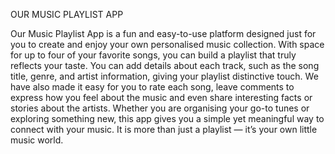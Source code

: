 OUR MUSIC PLAYLIST APP

Our Music Playlist App is a fun and easy-to-use platform designed just for you to create and enjoy your own personalised music collection. With space for up to four of your favorite songs, you can build a playlist that truly reflects your taste. You can add details about each track, such as the song title, genre, and artist information, giving your playlist distinctive touch. We have also made it easy for you to rate each song, leave comments to express how you feel about the music and even share interesting facts or stories about the artists. Whether you are organising your go-to tunes or exploring something new, this app gives you a simple yet meaningful way to connect with your music. It is more than just a playlist — it’s your own little music world.
